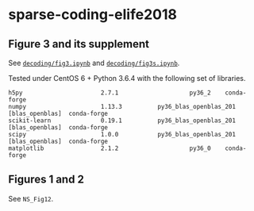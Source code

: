 # sparse-coding-elife2018

## Figure 3 and its supplement

See [`decoding/fig3.ipynb`](./decoding/fig3.ipynb) and [`decoding/fig3s.ipynb`](./decoding/fig3s.ipynb).

Tested under CentOS 6 + Python 3.6.4 with the following set of libraries.

~~~
h5py                      2.7.1                    py36_2    conda-forge
numpy                     1.13.3          py36_blas_openblas_201  [blas_openblas]  conda-forge
scikit-learn              0.19.1          py36_blas_openblas_201  [blas_openblas]  conda-forge
scipy                     1.0.0           py36_blas_openblas_201  [blas_openblas]  conda-forge
matplotlib                2.1.2                    py36_0    conda-forge
~~~


## Figures 1 and 2

See `NS_Fig12`.
